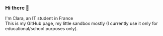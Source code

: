 ### Hi there 👋
<!--
**Beezdone/Beezdone** is a ✨ _special_ ✨ repository because its `README.md` (this file) appears on your GitHub profile.

Here are some ideas to get you started:

- 🔭 I’m currently working on ...
- 🌱 I’m currently learning ...
- 👯 I’m looking to collaborate on ...
- 🤔 I’m looking for help with ...
- 💬 Ask me about ...
- 📫 How to reach me: ...
- 😄 Pronouns: ...
- ⚡ Fun fact: ...
 -->
 
I'm Clara, an IT student in France  
This is my GitHub page, my little sandbox mostly (I currently use it only for educational/school purposes only).
 
<!-- - 🌱 I’m currently learning... _a lot of things actually_ 😆 but above all cybersecurity, networking... 

ex de cv : https://github.com/ruppysuppy 

-->
